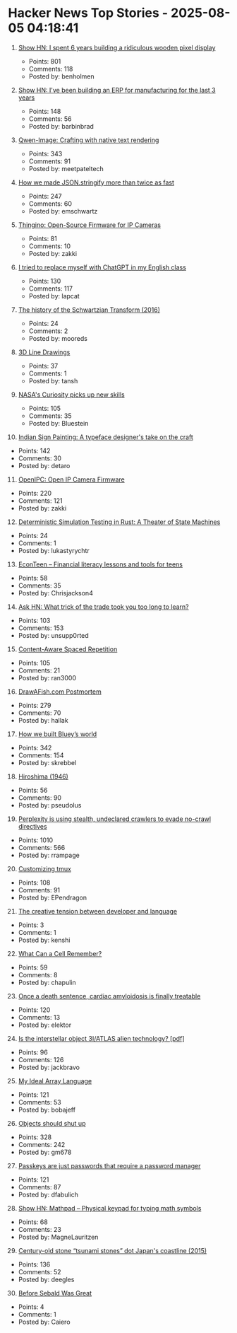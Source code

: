 # Hacker News Top Stories - 2025-08-05 04:18:41

1. [Show HN: I spent 6 years building a ridiculous wooden pixel display](https://benholmen.com/blog/kilopixel/)
   - Points: 801
   - Comments: 118
   - Posted by: benholmen

2. [Show HN: I've been building an ERP for manufacturing for the last 3 years](https://github.com/crbnos/carbon)
   - Points: 148
   - Comments: 56
   - Posted by: barbinbrad

3. [Qwen-Image: Crafting with native text rendering](https://qwenlm.github.io/blog/qwen-image/)
   - Points: 343
   - Comments: 91
   - Posted by: meetpateltech

4. [How we made JSON.stringify more than twice as fast](https://v8.dev/blog/json-stringify)
   - Points: 247
   - Comments: 60
   - Posted by: emschwartz

5. [Thingino: Open-Source Firmware for IP Cameras](https://thingino.com/)
   - Points: 81
   - Comments: 10
   - Posted by: zakki

6. [I tried to replace myself with ChatGPT in my English class](https://lithub.com/what-happened-when-i-tried-to-replace-myself-with-chatgpt-in-my-english-classroom/)
   - Points: 130
   - Comments: 117
   - Posted by: lapcat

7. [The history of the Schwartzian Transform (2016)](https://www.perl.com/article/the-history-of-the-schwartzian-transform/)
   - Points: 24
   - Comments: 2
   - Posted by: mooreds

8. [3D Line Drawings](https://amritkwatra.com/experiments/3d-line-drawings)
   - Points: 37
   - Comments: 1
   - Posted by: tansh

9. [NASA's Curiosity picks up new skills](https://www.jpl.nasa.gov/news/marking-13-years-on-mars-nasas-curiosity-picks-up-new-skills/)
   - Points: 105
   - Comments: 35
   - Posted by: Bluestein

10. [Indian Sign Painting: A typeface designer's take on the craft](https://bl.ag/indian-sign-painting-a-typeface-designers-take-on-the-craft/)
   - Points: 142
   - Comments: 30
   - Posted by: detaro

11. [OpenIPC: Open IP Camera Firmware](https://openipc.org/à)
   - Points: 220
   - Comments: 121
   - Posted by: zakki

12. [Deterministic Simulation Testing in Rust: A Theater of State Machines](https://www.polarsignals.com/blog/posts/2025/07/08/dst-rust)
   - Points: 24
   - Comments: 1
   - Posted by: lukastyrychtr

13. [EconTeen – Financial literacy lessons and tools for teens](https://econteen.com/)
   - Points: 58
   - Comments: 35
   - Posted by: Chrisjackson4

14. [Ask HN: What trick of the trade took you too long to learn?](undefined)
   - Points: 103
   - Comments: 153
   - Posted by: unsupp0rted

15. [Content-Aware Spaced Repetition](https://www.giacomoran.com/blog/content-aware-sr/)
   - Points: 105
   - Comments: 21
   - Posted by: ran3000

16. [DrawAFish.com Postmortem](https://aldenhallak.com/blog/posts/draw-a-fish-postmortem.html)
   - Points: 279
   - Comments: 70
   - Posted by: hallak

17. [How we built Bluey’s world](https://www.itsnicethat.com/features/how-we-built-bluey-s-world-cartoon-background-scenery-art-director-catriona-drummond-animation-090725)
   - Points: 342
   - Comments: 154
   - Posted by: skrebbel

18. [Hiroshima (1946)](https://www.newyorker.com/magazine/1946/08/31/hiroshima)
   - Points: 56
   - Comments: 90
   - Posted by: pseudolus

19. [Perplexity is using stealth, undeclared crawlers to evade no-crawl directives](https://blog.cloudflare.com/perplexity-is-using-stealth-undeclared-crawlers-to-evade-website-no-crawl-directives/)
   - Points: 1010
   - Comments: 566
   - Posted by: rrampage

20. [Customizing tmux](https://evgeniipendragon.com/posts/customizing-tmux-and-making-it-less-dreadful/)
   - Points: 108
   - Comments: 91
   - Posted by: EPendragon

21. [The creative tension between developer and language](https://krishna.github.io/posts/creative-tension-between-developer-and-language/)
   - Points: 3
   - Comments: 1
   - Posted by: kenshi

22. [What Can a Cell Remember?](https://www.quantamagazine.org/what-can-a-cell-remember-20250730/)
   - Points: 59
   - Comments: 8
   - Posted by: chapulin

23. [Once a death sentence, cardiac amyloidosis is finally treatable](https://www.nytimes.com/2025/08/04/well/cardiac-amyloidosis.html)
   - Points: 120
   - Comments: 13
   - Posted by: elektor

24. [Is the interstellar object 3I/ATLAS alien technology? [pdf]](https://lweb.cfa.harvard.edu/~loeb/HCL25.pdf)
   - Points: 96
   - Comments: 126
   - Posted by: jackbravo

25. [My Ideal Array Language](https://www.ashermancinelli.com/csblog/2025-7-20-Ideal-Array-Language.html)
   - Points: 121
   - Comments: 53
   - Posted by: bobajeff

26. [Objects should shut up](https://dustri.org/b/objects-should-shut-the-fuck-up.html)
   - Points: 328
   - Comments: 242
   - Posted by: gm678

27. [Passkeys are just passwords that require a password manager](https://danfabulich.medium.com/passkeys-are-just-passwords-that-require-a-password-manager-ebb7f2fdcadf)
   - Points: 121
   - Comments: 87
   - Posted by: dfabulich

28. [Show HN: Mathpad – Physical keypad for typing math symbols](https://www.crowdsupply.com/summa-cogni/mathpad)
   - Points: 68
   - Comments: 23
   - Posted by: MagneLauritzen

29. [Century-old stone “tsunami stones” dot Japan's coastline (2015)](https://www.smithsonianmag.com/smart-news/century-old-warnings-against-tsunamis-dot-japans-coastline-180956448/)
   - Points: 136
   - Comments: 52
   - Posted by: deegles

30. [Before Sebald Was Great](https://www.thenation.com/article/culture/wg-sebald-silent-catastrophes/)
   - Points: 4
   - Comments: 1
   - Posted by: Caiero

